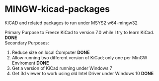 # MINGW-kicad-packages
KiCAD and related packages to run under MSYS2 w64-mingw32

Primary Purpose to Freeze KiCad to version 7.0 while I try to learn KiCad. **DONE** <br>
Secondary Purposes:
1. Reduce size on local Computer **DONE**
2. Allow running two different version of KiCad; only one per MinGW Enviroment **DONE**
3. Get a version of KiCad running under Windows 7
4. Get 3d viewer to work using old Intel Driver under Windows 10 **DONE**
